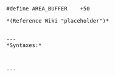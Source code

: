 <pre>#define AREA_BUFFER	+50

*(Reference Wiki "placeholder")*


---
*Syntaxes:*

<!-- [] call `BIN_fnc_moduleDangerZone` -->

---
